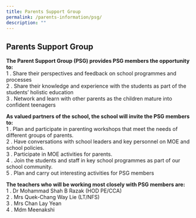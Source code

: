 ```yaml
---
title: Parents Support Group
permalink: /parents-information/psg/
description: ""
---
```

## Parents Support Group

**The Parent Support Group (PSG) provides PSG members the opportunity to:**<br>
1 \.  Share their perspectives and feedback on school programmes and processes<br>
2 \.  Share their knowledge and experience with the students as part of the students’ holistic education<br>
3 \.  Network and learn with other parents as the children mature into confident teenagers

**As valued partners of the school, the school will invite the PSG members to:**<br>
1 \.  Plan and participate in parenting workshops that meet the needs of different groups of parents.<br>
2 \.  Have conversations with school leaders and key personnel on MOE and school policies.<br>
3 \.  Participate in MOE activities for parents.<br>
4 \.  Join the students and staff in key school programmes as part of our school community.<br>
5 \.  Plan and carry out interesting activities for PSG members

**The teachers who will be working most closely with PSG members are:**<br>
1 \.  Dr Mohammad Shah B Razak (HOD PE/CCA)<br>
2 \.  Mrs Quek-Chang Way Lie (LT/NFS)<br>
3 \.  Mrs Chan Lay Yean <br>
4 \.  Mdm Meenakshi